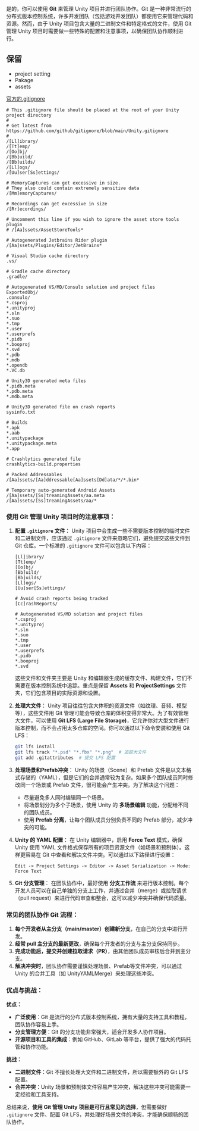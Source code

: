 是的，你可以使用 **Git** 来管理 Unity 项目并进行团队协作。Git 是一种非常流行的分布式版本控制系统，许多开发团队（包括游戏开发团队）都使用它来管理代码和资源。然而，由于 Unity 项目包含大量的二进制文件和特定格式的文件，使用 Git 管理 Unity 项目时需要做一些特殊的配置和注意事项，以确保团队协作顺利进行。

## 保留
- project setting
- Pakage
- assets

[官方的.gitignore](https://github.com/github/gitignore/blob/main/Unity.gitignore)
```
# This .gitignore file should be placed at the root of your Unity project directory
#
# Get latest from https://github.com/github/gitignore/blob/main/Unity.gitignore
#
/[Ll]ibrary/
/[Tt]emp/
/[Oo]bj/
/[Bb]uild/
/[Bb]uilds/
/[Ll]ogs/
/[Uu]ser[Ss]ettings/

# MemoryCaptures can get excessive in size.
# They also could contain extremely sensitive data
/[Mm]emoryCaptures/

# Recordings can get excessive in size
/[Rr]ecordings/

# Uncomment this line if you wish to ignore the asset store tools plugin
# /[Aa]ssets/AssetStoreTools*

# Autogenerated Jetbrains Rider plugin
/[Aa]ssets/Plugins/Editor/JetBrains*

# Visual Studio cache directory
.vs/

# Gradle cache directory
.gradle/

# Autogenerated VS/MD/Consulo solution and project files
ExportedObj/
.consulo/
*.csproj
*.unityproj
*.sln
*.suo
*.tmp
*.user
*.userprefs
*.pidb
*.booproj
*.svd
*.pdb
*.mdb
*.opendb
*.VC.db

# Unity3D generated meta files
*.pidb.meta
*.pdb.meta
*.mdb.meta

# Unity3D generated file on crash reports
sysinfo.txt

# Builds
*.apk
*.aab
*.unitypackage
*.unitypackage.meta
*.app

# Crashlytics generated file
crashlytics-build.properties

# Packed Addressables
/[Aa]ssets/[Aa]ddressable[Aa]ssets[Dd]ata/*/*.bin*

# Temporary auto-generated Android Assets
/[Aa]ssets/[Ss]treamingAssets/aa.meta
/[Aa]ssets/[Ss]treamingAssets/aa/*
```

### 使用 Git 管理 Unity 项目时的注意事项：

1. **配置 `.gitignore` 文件**：
   Unity 项目中会生成一些不需要版本控制的临时文件和二进制文件，应该通过 `.gitignore` 文件来忽略它们，避免提交这些文件到 Git 仓库。一个标准的 `.gitignore` 文件可以包含以下内容：

   ```plaintext
   [Ll]ibrary/
   [Tt]emp/
   [Oo]bj/
   [Bb]uild/
   [Bb]uilds/
   [Ll]ogs/
   [Uu]ser[Ss]ettings/

   # Avoid crash reports being tracked
   [Cc]rashReports/

   # Autogenerated VS/MD solution and project files
   *.csproj
   *.unityproj
   *.sln
   *.suo
   *.tmp
   *.user
   *.userprefs
   *.pidb
   *.booproj
   *.svd
   ```

   这些文件和文件夹主要是 Unity 和编辑器生成的缓存文件、构建文件，它们不需要在版本控制系统中追踪。重点是保留 **Assets** 和 **ProjectSettings** 文件夹，它们包含项目的实际资源和设置。

2. **处理大文件**：
   Unity 项目往往包含大体积的资源文件（如纹理、音频、模型等），这些文件用 Git 管理可能会导致仓库的体积变得非常大。为了有效管理大文件，可以使用 **Git LFS (Large File Storage)**，它允许你对大型文件进行版本控制，而不会占用太多仓库的空间。你可以通过以下命令安装和使用 Git LFS：

   ```bash
   git lfs install
   git lfs track "*.psd" "*.fbx" "*.png"  # 追踪大文件
   git add .gitattributes  # 提交 LFS 配置
   ```

3. **处理场景和Prefab冲突**：
   Unity 的场景（Scene）和 Prefab 文件是以文本格式存储的（YAML），但是它们的合并通常较为复杂。如果多个团队成员同时修改同一个场景或 Prefab 文件，很可能会产生冲突。为了解决这个问题：

   - 尽量避免多人同时编辑同一个场景。
   - 将场景划分为多个子场景，使用 Unity 的 **多场景编辑** 功能，分配给不同的团队成员。
   - 使用 **Prefab 分离**，让每个团队成员分别负责不同的 Prefab 部分，减少冲突的可能。

4. **Unity 的 YAML 配置**：
   在 Unity 编辑器中，启用 **Force Text** 模式，确保 Unity 使用 YAML 文件格式保存所有的项目资源文件（如场景和预制体）。这样更容易在 Git 中查看和解决文件冲突。可以通过以下路径进行设置：
   
   `Edit -> Project Settings -> Editor -> Asset Serialization -> Mode: Force Text`

5. **Git 分支管理**：
   在团队协作中，最好使用 **分支工作流** 来进行版本控制。每个开发人员可以在自己单独的分支上工作，并通过合并（merge）或拉取请求（pull request）来进行代码审查和整合，这可以减少冲突并确保代码质量。

### 常见的团队协作 Git 流程：

1. **每个开发者从主分支（main/master）创建新分支**，在自己的分支中进行开发。
2. **经常 pull 主分支的最新更改**，确保每个开发者的分支与主分支保持同步。
3. **完成功能后，提交并创建拉取请求（PR）**，由其他团队成员审核后合并到主分支。
4. **解决冲突时**，团队协作需要谨慎处理场景、Prefab等文件冲突，可以通过 Unity 的合并工具（如 UnityYAMLMerge）来处理这些冲突。

### 优点与挑战：

**优点：**
- **广泛使用**：Git 是流行的分布式版本控制系统，拥有大量的支持工具和教程，团队协作容易上手。
- **分支管理方便**：Git 的分支功能非常强大，适合开发多人协作项目。
- **开源项目和工具的集成**：例如 GitHub、GitLab 等平台，提供了强大的代码托管和协作功能。

**挑战：**
- **二进制文件**：Git 不擅长处理大文件和二进制文件，所以需要额外的 Git LFS 配置。
- **合并冲突**：Unity 场景和预制体文件容易产生冲突，解决这些冲突可能需要一定经验和工具支持。

总结来说，**使用 Git 管理 Unity 项目是可行且常见的选择**，但需要做好 `.gitignore` 文件、配置 Git LFS，并处理好场景文件的冲突，才能确保顺畅的团队协作。